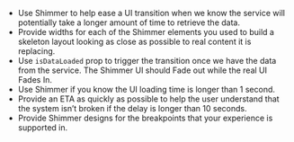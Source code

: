 - Use Shimmer to help ease a UI transition when we know the service will potentially take a longer amount of time to retrieve the data.
- Provide widths for each of the Shimmer elements you used to build a skeleton layout looking as close as possible to real content it is replacing.
- Use `isDataLoaded` prop to trigger the transition once we have the data from the service. The Shimmer UI should Fade out while the real UI Fades In.
- Use Shimmer if you know the UI loading time is longer than 1 second.
- Provide an ETA as quickly as possible to help the user understand that the system isn’t broken if the delay is longer than 10 seconds.
- Provide Shimmer designs for the breakpoints that your experience is supported in.
